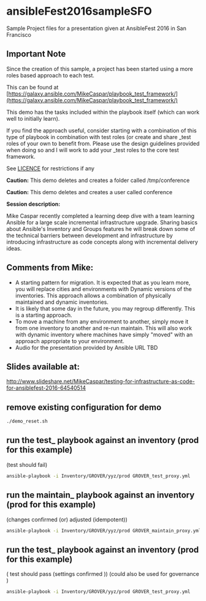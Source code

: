 # ansibleFest2016sampleSFO
Sample Project files for a presentation given at AnsibleFest 2016 in San Francisco

Important Note
--------------
Since the creation of this sample, a project has been started using a more roles based approach to each test.

This can be found at [https://galaxy.ansible.com/MikeCaspar/playbook_test_framework/](https://galaxy.ansible.com/MikeCaspar/playbook_test_framework/) 

This demo has the tasks included within the playbook itself (which can work well to initially learn). 

If you find the approach useful, consider starting with a combination of this type of playbook in combination with test roles (or create and share _test roles of your own to benefit from. Please use the design guidelines provided when doing so and I will work to add your _test roles to the core test framework.


See [LICENCE](LICENSE) for restrictions if any

**Caution:** This demo deletes and creates a folder called /tmp/conference

**Caution:** This demo deletes and creates a user called conference

**Session description:**

Mike Caspar recently completed a learning deep dive with a team learning Ansible for a large scale incremental infrastructure upgrade. Sharing basics about Ansible's Inventory and Groups features he will break down some of the technical barriers between development and infrastructure by introducing infrastructure as code concepts along with incremental delivery ideas.

## Comments from Mike:
- A starting pattern for migration. It is expected that as you learn more, you will replace cities and environments with Dynamic versions of the inventories. This approach allows a combination of physically maintained and dynamic inventories.
- It is likely that some day in the future, you may regroup differently. This is a starting approach.
- To move a machine from any environment to another, simply move it from one inventory to another and re-run maintain. This will also work with dynamic inventory where machines have simply "moved" with an approach appropriate to your environment.
- Audio for the presentation provided by Ansible URL TBD

## Slides available at:
http://www.slideshare.net/MikeCaspar/testing-for-infrastructure-as-code-for-ansiblefest-2016-64540514

## remove existing configuration for demo

```bash
./demo_reset.sh
```

## run the test_ playbook against an inventory (prod for this example)

(test should fail)

```bash
ansible-playbook -i Inventory/GROVER/yyz/prod GROVER_test_proxy.yml
```

## run the maintain_ playbook against an inventory (prod for this example)
(changes confirmed (or) adjusted (idempotent))

```bash
ansible-playbook -i Inventory/GROVER/yyz/prod GROVER_maintain_proxy.yml -u root
```

## run the test_ playbook against an inventory (prod for this example)
( test should pass (settings confirmed )) (could also be used for governance )

```bash
ansible-playbook -i Inventory/GROVER/yyz/prod GROVER_test_proxy.yml
```


